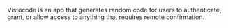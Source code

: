 Vistocode is an app that generates random code for users to authenticate, grant, or allow access to anything that requires remote confirmation.
